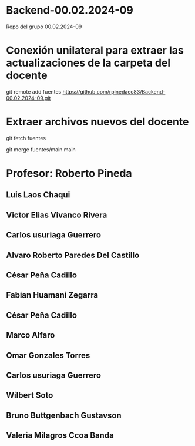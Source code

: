 # Backend-00.02.2024-09
Repo del grupo 00.02.2024-09


# Conexión unilateral para extraer las actualizaciones de la carpeta del docente

git remote add fuentes https://github.com/rpinedaec83/Backend-00.02.2024-09.git

# Extraer archivos nuevos del docente

git fetch fuentes

git merge fuentes/main main

# Profesor: Roberto Pineda
## Luis Laos Chaqui 
## Victor Elias Vivanco Rivera
## Carlos usuriaga Guerrero
## Alvaro Roberto Paredes Del Castillo
## César Peña Cadillo
## Fabian Huamani Zegarra
## César Peña Cadillo
## Marco Alfaro
## Omar Gonzales Torres
## Carlos usuriaga Guerrero
## Wilbert Soto
## Bruno Buttgenbach Gustavson
## Valeria Milagros Ccoa Banda
